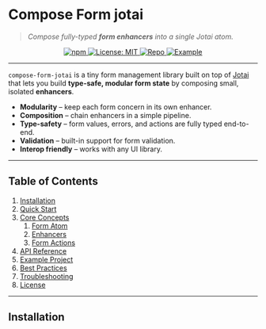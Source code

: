 <!-- @format -->

# Compose Form jotai

> _Compose fully-typed **form enhancers** into a single Jotai atom._

<p align="center">
  <a href="https://www.npmjs.com/package/compose-form-jotai">
    <img alt="npm" src="https://img.shields.io/npm/v/compose-form-jotai?color=cb3837&logo=npm" />
  </a>
  <a href="https://github.com/diegodhh/compose-form-jotai/blob/main/LICENSE">
    <img alt="License: MIT" src="https://img.shields.io/badge/License-MIT-yellow.svg" />
  </a>
  <a href="https://github.com/diegodhh/compose-form-jotai">
    <img alt="Repo" src="https://img.shields.io/badge/Repo-GitHub-blue" />
  </a>
  <a href="https://github.com/diegodhh/compose-form-jotai-example">
    <img alt="Example" src="https://img.shields.io/badge/Example-Project-green" />
  </a>
</p>

---

`compose-form-jotai` is a tiny form management library built on top of
[Jotai](https://jotai.org/) that lets you build **type-safe, modular form state**
by composing small, isolated **enhancers**.

- **Modularity** – keep each form concern in its own enhancer.
- **Composition** – chain enhancers in a simple pipeline.
- **Type-safety** – form values, errors, and actions are fully typed end-to-end.
- **Validation** – built-in support for form validation.
- **Interop friendly** – works with any UI library.

---

## Table of Contents

1. [Installation](#installation)
2. [Quick Start](#quick-start)
3. [Core Concepts](#core-concepts)
   1. [Form Atom](#form-atom)
   2. [Enhancers](#enhancers)
   3. [Form Actions](#form-actions)
4. [API Reference](#api-reference)
5. [Example Project](#example-project)
6. [Best Practices](#best-practices)
7. [Troubleshooting](#troubleshooting)
8. [License](#license)

---

## Installation
